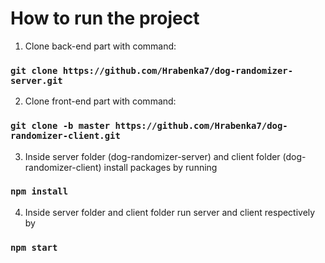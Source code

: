 # How to run the project

1. Clone back-end part with command:
### `git clone https://github.com/Hrabenka7/dog-randomizer-server.git` 

2. Clone front-end part with command:
### `git clone -b master https://github.com/Hrabenka7/dog-randomizer-client.git` 

3. Inside server folder (dog-randomizer-server) and client folder (dog-randomizer-client) install packages by running 
### `npm install` 

4. Inside server folder and client folder run server and client respectively by
### `npm start`

